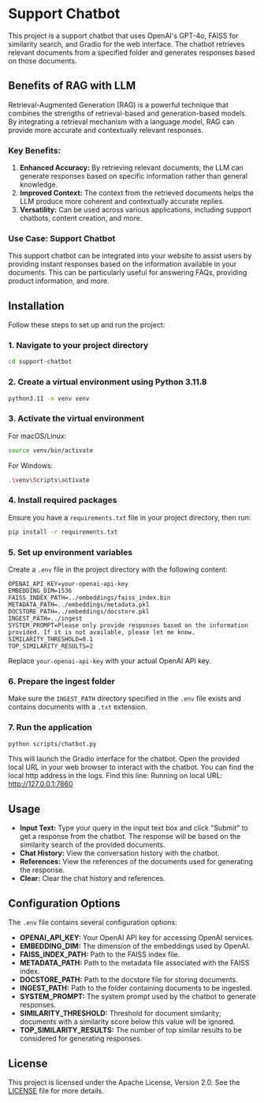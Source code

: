 # Support Chatbot

This project is a support chatbot that uses OpenAI's GPT-4o, FAISS for similarity search, and Gradio for the web interface. The chatbot retrieves relevant documents from a specified folder and generates responses based on those documents.

## Benefits of RAG with LLM

Retrieval-Augmented Generation (RAG) is a powerful technique that combines the strengths of retrieval-based and generation-based models. By integrating a retrieval mechanism with a language model, RAG can provide more accurate and contextually relevant responses. 

### Key Benefits:
1. **Enhanced Accuracy:** By retrieving relevant documents, the LLM can generate responses based on specific information rather than general knowledge.
2. **Improved Context:** The context from the retrieved documents helps the LLM produce more coherent and contextually accurate replies.
3. **Versatility:** Can be used across various applications, including support chatbots, content creation, and more.

### Use Case: Support Chatbot
This support chatbot can be integrated into your website to assist users by providing instant responses based on the information available in your documents. This can be particularly useful for answering FAQs, providing product information, and more.

## Installation

Follow these steps to set up and run the project:

### 1. Navigate to your project directory
```bash
cd support-chatbot
```

### 2. Create a virtual environment using Python 3.11.8
```bash
python3.11 -m venv venv
```

### 3. Activate the virtual environment
For macOS/Linux:
```bash
source venv/bin/activate
```
For Windows:
```bash
.\venv\Scripts\activate
```

### 4. Install required packages
Ensure you have a `requirements.txt` file in your project directory, then run:
```bash
pip install -r requirements.txt
```

### 5. Set up environment variables
Create a `.env` file in the project directory with the following content:
```
OPENAI_API_KEY=your-openai-api-key
EMBEDDING_DIM=1536
FAISS_INDEX_PATH=../embeddings/faiss_index.bin
METADATA_PATH=../embeddings/metadata.pkl
DOCSTORE_PATH=../embeddings/docstore.pkl
INGEST_PATH=../ingest
SYSTEM_PROMPT=Please only provide responses based on the information provided. If it is not available, please let me know.
SIMILARITY_THRESHOLD=0.1
TOP_SIMILARITY_RESULTS=2
```
Replace `your-openai-api-key` with your actual OpenAI API key.

### 6. Prepare the ingest folder
Make sure the `INGEST_PATH` directory specified in the `.env` file exists and contains documents with a `.txt` extension.

### 7. Run the application
```bash
python scripts/chatbot.py
```

This will launch the Gradio interface for the chatbot. Open the provided local URL in your web browser to interact with the chatbot.
You can find the local http address in the logs. 
Find this line: Running on local URL:  http://127.0.0.1:7860

## Usage
- **Input Text:** Type your query in the input text box and click "Submit" to get a response from the chatbot. The response will be based on the similarity search of the provided documents.
- **Chat History:** View the conversation history with the chatbot.
- **References:** View the references of the documents used for generating the response.
- **Clear:** Clear the chat history and references.

## Configuration Options
The `.env` file contains several configuration options:

- **OPENAI_API_KEY:** Your OpenAI API key for accessing OpenAI services.
- **EMBEDDING_DIM:** The dimension of the embeddings used by OpenAI.
- **FAISS_INDEX_PATH:** Path to the FAISS index file.
- **METADATA_PATH:** Path to the metadata file associated with the FAISS index.
- **DOCSTORE_PATH:** Path to the docstore file for storing documents.
- **INGEST_PATH:** Path to the folder containing documents to be ingested.
- **SYSTEM_PROMPT:** The system prompt used by the chatbot to generate responses.
- **SIMILARITY_THRESHOLD:** Threshold for document similarity; documents with a similarity score below this value will be ignored.
- **TOP_SIMILARITY_RESULTS:** The number of top similar results to be considered for generating responses.

## License
This project is licensed under the Apache License, Version 2.0. See the [LICENSE](LICENSE) file for more details.